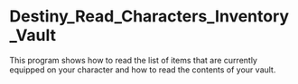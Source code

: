 # Destiny_Read_Characters_Inventory_Vault
This program shows how to read the list of items that are currently equipped on your character and how to read the contents of your vault.
